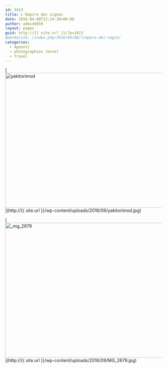 ```yaml
---
id: 3413
title: L’Empire des signes
date: 2016-04-08T12:24:10+00:00
author: admin6059
layout: pages
guid: http://{{ site.url }}/?p=3413
#permalink: /index.php/2016/04/08/limpero-dei-segni/
categories:
  - Appunti
  - photographies (mine)
  - travel
---
```

[<img class="aligncenter wp-image-3414" src="http://{{ site.url }}/wp-content/uploads/2016/09/yakitorimod.jpg" alt="yakitorimod" width="650" height="433" srcset="http://{{ site.url }}/wp-content/uploads/2016/09/yakitorimod.jpg 750w, http://{{ site.url }}/wp-content/uploads/2016/09/yakitorimod-300x200.jpg 300w, http://{{ site.url }}/wp-content/uploads/2016/09/yakitorimod-330x220.jpg 330w" sizes="(max-width: 650px) 100vw, 650px" />](http://{{ site.url }}/wp-content/uploads/2016/09/yakitorimod.jpg)

[<img class="aligncenter wp-image-3415 size-full" src="http://{{ site.url }}/wp-content/uploads/2016/09/MG_2679.jpg" alt="_mg_2679" width="650" height="433" srcset="http://{{ site.url }}/wp-content/uploads/2016/09/MG_2679.jpg 650w, http://{{ site.url }}/wp-content/uploads/2016/09/MG_2679-300x200.jpg 300w, http://{{ site.url }}/wp-content/uploads/2016/09/MG_2679-330x220.jpg 330w" sizes="(max-width: 650px) 100vw, 650px" />](http://{{ site.url }}/wp-content/uploads/2016/09/MG_2679.jpg)